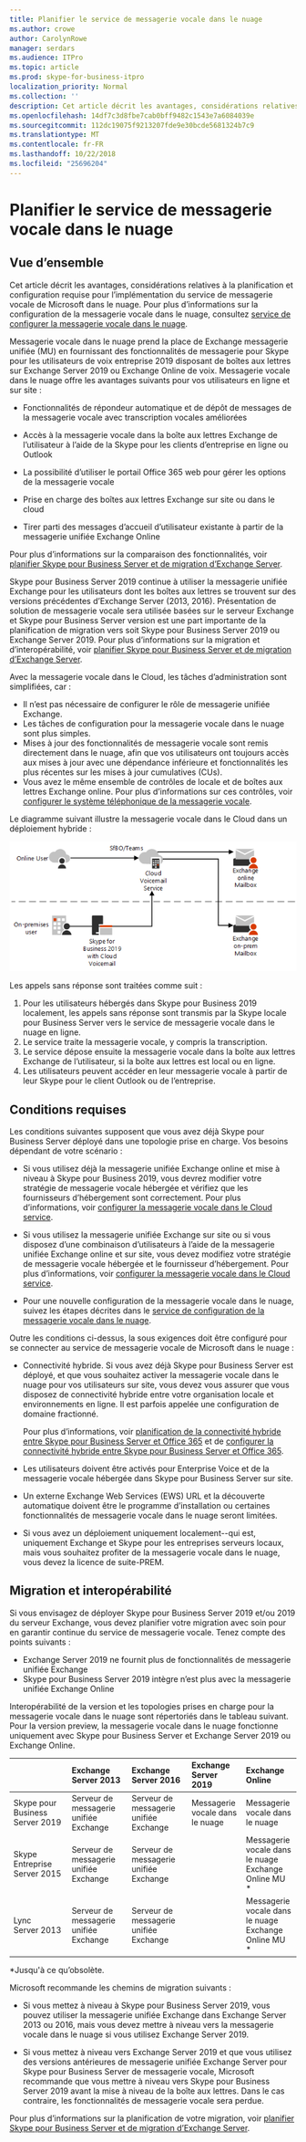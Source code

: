 ```yaml
---
title: Planifier le service de messagerie vocale dans le nuage
ms.author: crowe
author: CarolynRowe
manager: serdars
ms.audience: ITPro
ms.topic: article
ms.prod: skype-for-business-itpro
localization_priority: Normal
ms.collection: ''
description: Cet article décrit les avantages, considérations relatives à la planification et configuration requise pour l’implémentation du Service de messagerie vocale de Microsoft dans le nuage. Pour plus d’informations sur la configuration de la messagerie vocale dans le nuage, voir Configuration de la messagerie vocale dans le nuage.
ms.openlocfilehash: 14df7c3d8fbe7cab0bff9482c1543e7a6084039e
ms.sourcegitcommit: 112dc19075f9213207fde9e30bcde5681324b7c9
ms.translationtype: MT
ms.contentlocale: fr-FR
ms.lasthandoff: 10/22/2018
ms.locfileid: "25696204"
---
```

# <a name="plan-cloud-voicemail-service"></a>Planifier le service de messagerie vocale dans le nuage

## <a name="overview"></a>Vue d’ensemble 

Cet article décrit les avantages, considérations relatives à la planification et configuration requise pour l’implémentation du service de messagerie vocale de Microsoft dans le nuage. Pour plus d’informations sur la configuration de la messagerie vocale dans le nuage, consultez [service de configurer la messagerie vocale dans le nuage](configure-cloud-voicemail.md).

Messagerie vocale dans le nuage prend la place de Exchange messagerie unifiée (MU) en fournissant des fonctionnalités de messagerie pour Skype pour les utilisateurs de voix entreprise 2019 disposant de boîtes aux lettres sur Exchange Server 2019 ou Exchange Online de voix. Messagerie vocale dans le nuage offre les avantages suivants pour vos utilisateurs en ligne et sur site :

- Fonctionnalités de répondeur automatique et de dépôt de messages de la messagerie vocale avec transcription vocales améliorées

- Accès à la messagerie vocale dans la boîte aux lettres Exchange de l’utilisateur à l’aide de la Skype pour les clients d’entreprise en ligne ou Outlook 

- La possibilité d’utiliser le portail Office 365 web pour gérer les options de la messagerie vocale

- Prise en charge des boîtes aux lettres Exchange sur site ou dans le cloud

- Tirer parti des messages d’accueil d’utilisateur existante à partir de la messagerie unifiée Exchange Online

Pour plus d’informations sur la comparaison des fonctionnalités, voir [planifier Skype pour Business Server et de migration d’Exchange Server](plan-um-migration.md). 

Skype pour Business Server 2019 continue à utiliser la messagerie unifiée Exchange pour les utilisateurs dont les boîtes aux lettres se trouvent sur des versions précédentes d’Exchange Server (2013, 2016).  Présentation de solution de messagerie vocale sera utilisée basées sur le serveur Exchange et Skype pour Business Server version est une part importante de la planification de migration vers soit Skype pour Business Server 2019 ou Exchange Server 2019. Pour plus d’informations sur la migration et d’interopérabilité, voir [planifier Skype pour Business Server et de migration d’Exchange Server](plan-um-migration.md). 

Avec la messagerie vocale dans le Cloud, les tâches d’administration sont simplifiées, car :

- Il n’est pas nécessaire de configurer le rôle de messagerie unifiée Exchange.
- Les tâches de configuration pour la messagerie vocale dans le nuage sont plus simples.
- Mises à jour des fonctionnalités de messagerie vocale sont remis directement dans le nuage, afin que vos utilisateurs ont toujours accès aux mises à jour avec une dépendance inférieure et fonctionnalités les plus récentes sur les mises à jour cumulatives (CUs).
- Vous avez le même ensemble de contrôles de locale et de boîtes aux lettres Exchange online. Pour plus d’informations sur ces contrôles, voir [configurer le système téléphonique de la messagerie vocale](https://support.office.com/en-us/article/Set-up-Phone-System-voicemail-Admin-help-9c590873-b014-4df3-9e27-1bb97322a79d?ui=en-US&rs=en-US&ad=US).

Le diagramme suivant illustre la messagerie vocale dans le Cloud dans un déploiement hybride :


![Messagerie vocale SfB Cloud](../../sfbserver2019/media/plan-cloud-voice-mail-server1.png)

Les appels sans réponse sont traitées comme suit :  

1. Pour les utilisateurs hébergés dans Skype pour Business 2019 localement, les appels sans réponse sont transmis par la Skype locale pour Business Server vers le service de messagerie vocale dans le nuage en ligne. 
2. Le service traite la messagerie vocale, y compris la transcription.
3. Le service dépose ensuite la messagerie vocale dans la boîte aux lettres Exchange de l’utilisateur, si la boîte aux lettres est local ou en ligne.  
4. Les utilisateurs peuvent accéder en leur messagerie vocale à partir de leur Skype pour le client Outlook ou de l’entreprise.

## <a name="requirements"></a>Conditions requises

Les conditions suivantes supposent que vous avez déjà Skype pour Business Server déployé dans une topologie prise en charge.  Vos besoins dépendant de votre scénario :

- Si vous utilisez déjà la messagerie unifiée Exchange online et mise à niveau à Skype pour Business 2019, vous devrez modifier votre stratégie de messagerie vocale hébergée et vérifiez que les fournisseurs d’hébergement sont correctement. Pour plus d’informations, voir [configurer la messagerie vocale dans le Cloud service](configure-cloud-voicemail.md).

- Si vous utilisez la messagerie unifiée Exchange sur site ou si vous disposez d’une combinaison d’utilisateurs à l’aide de la messagerie unifiée Exchange online et sur site, vous devez modifiez votre stratégie de messagerie vocale hébergée et le fournisseur d’hébergement.  Pour plus d’informations, voir [configurer la messagerie vocale dans le Cloud service](configure-cloud-voicemail.md).

- Pour une nouvelle configuration de la messagerie vocale dans le nuage, suivez les étapes décrites dans le [service de configuration de la messagerie vocale dans le nuage](configure-cloud-voicemail.md).

Outre les conditions ci-dessus, la sous exigences doit être configuré pour se connecter au service de messagerie vocale de Microsoft dans le nuage :

- Connectivité hybride. Si vous avez déjà Skype pour Business Server est déployé, et que vous souhaitez activer la messagerie vocale dans le nuage pour vos utilisateurs sur site, vous devez vous assurer que vous disposez de connectivité hybride entre votre organisation locale et environnements en ligne. Il est parfois appelée une configuration de domaine fractionné. 

   Pour plus d’informations, voir [planification de la connectivité hybride entre Skype pour Business Server et Office 365](plan-hybrid-connectivity.md) et de [configurer la connectivité hybride entre Skype pour Business Server et Office 365](configure-hybrid-connectivity.md).

- Les utilisateurs doivent être activés pour Enterprise Voice et de la messagerie vocale hébergée dans Skype pour Business Server sur site.

- Un externe Exchange Web Services (EWS) URL et la découverte automatique doivent être le programme d’installation ou certaines fonctionnalités de messagerie vocale dans le nuage seront limitées.

-  Si vous avez un déploiement uniquement localement--qui est, uniquement Exchange et Skype pour les entreprises serveurs locaux, mais vous souhaitez profiter de la messagerie vocale dans le nuage, vous devez la licence de suite-PREM. 

## <a name="migration-and-interoperability"></a>Migration et interopérabilité

Si vous envisagez de déployer Skype pour Business Server 2019 et/ou 2019 du serveur Exchange, vous devez planifier votre migration avec soin pour en garantir continue du service de messagerie vocale. Tenez compte des points suivants :

- Exchange Server 2019 ne fournit plus de fonctionnalités de messagerie unifiée Exchange
- Skype pour Business Server 2019 intègre n’est plus avec la messagerie unifiée Exchange Online

Interopérabilité de la version et les topologies prises en charge pour la messagerie vocale dans le nuage sont répertoriés dans le tableau suivant. Pour la version preview, la messagerie vocale dans le nuage fonctionne uniquement avec Skype pour Business Server et Exchange Server 2019 ou Exchange Online.


|                               | Exchange Server 2013 | Exchange Server 2016 | Exchange Server 2019 | Exchange Online   |
|:---------------------------    |:---------------------|:---------------------|:------------------|:---------------------- |
| Skype pour Business Server 2019 | Serveur de messagerie unifiée Exchange | Serveur de messagerie unifiée Exchange | Messagerie vocale dans le nuage | Messagerie vocale dans le nuage
Skype Entreprise Server 2015 | Serveur de messagerie unifiée Exchange | Serveur de messagerie unifiée Exchange |  | Messagerie vocale dans le nuage <br> Exchange Online MU * |
Lync Server 2013 <br>  | Serveur de messagerie unifiée Exchange | Serveur de messagerie unifiée Exchange | | Messagerie vocale dans le nuage <br> Exchange Online MU * |

\*Jusqu'à ce qu’obsolète.

Microsoft recommande les chemins de migration suivants :

-  Si vous mettez à niveau à Skype pour Business Server 2019, vous pouvez utiliser la messagerie unifiée Exchange dans Exchange Server 2013 ou 2016, mais vous devez mettre à niveau vers la messagerie vocale dans le nuage si vous utilisez Exchange Server 2019.

- Si vous mettez à niveau vers Exchange Server 2019 et que vous utilisez des versions antérieures de messagerie unifiée Exchange Server pour Skype pour Business Server de messagerie vocale, Microsoft recommande que vous mettre à niveau vers Skype pour Business Server 2019 avant la mise à niveau de la boîte aux lettres.  Dans le cas contraire, les fonctionnalités de messagerie vocale sera perdue. 


Pour plus d’informations sur la planification de votre migration, voir [planifier Skype pour Business Server et de migration d’Exchange Server](plan-um-migration.md).
